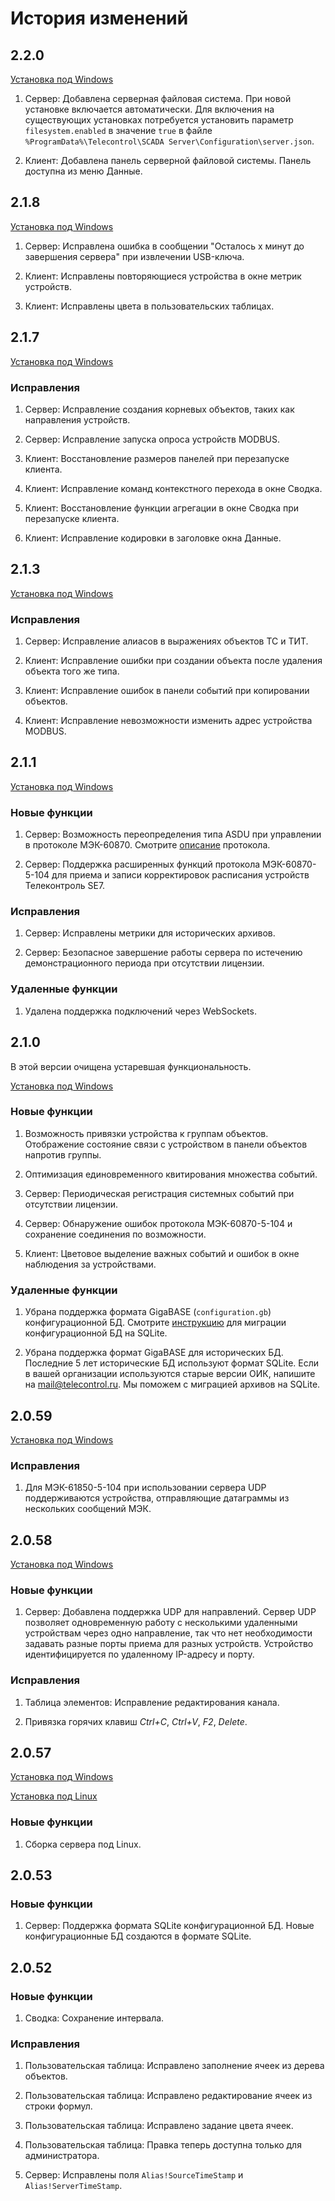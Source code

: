 # История изменений

## 2.2.0

[Установка под Windows](https://telecontrol-public.s3-us-west-2.amazonaws.com/telecontrol-scada/telecontrol-scada-2.2.0.msi)

1. Сервер: Добавлена серверная файловая система. При новой установке включается автоматически. Для включения на существующих установках потребуется установить параметр `filesystem.enabled` в значение `true` в файле `%ProgramData%\Telecontrol\SCADA Server\Configuration\server.json`.

1. Клиент: Добавлена панель серверной файловой системы. Панель доступна из меню Данные. 

## 2.1.8

[Установка под Windows](https://telecontrol-public.s3-us-west-2.amazonaws.com/telecontrol-scada/telecontrol-scada-2.1.8.msi)

1. Сервер: Исправлена ошибка в сообщении "Осталось x минут до завершения сервера" при извлечении USB-ключа.

1. Клиент: Исправлены повторяющиеся устройства в окне метрик устройств.

1. Клиент: Исправлены цвета в пользовательских таблицах.

## 2.1.7

[Установка под Windows](https://telecontrol-public.s3-us-west-2.amazonaws.com/telecontrol-scada/telecontrol-scada-2.1.7.msi)

### Исправления

1. Сервер: Исправление создания корневых объектов, таких как направления устройств.

1. Сервер: Исправление запуска опроса устройств MODBUS.

1. Клиент: Восстановление размеров панелей при перезапуске клиента.

1. Клиент: Исправление команд контекстного перехода в окне Сводка.

1. Клиент: Восстановление функции агрегации в окне Сводка при перезапуске клиента.

1. Клиент: Исправление кодировки в заголовке окна Данные.

## 2.1.3

[Установка под Windows](https://telecontrol-public.s3-us-west-2.amazonaws.com/telecontrol-scada/telecontrol-scada-2.1.3.msi)

### Исправления

1. Сервер: Исправление алиасов в выражениях объектов ТС и ТИТ.

1. Клиент: Исправление ошибки при создании объекта после удаления объекта того же типа.

1. Клиент: Исправление ошибок в панели событий при копировании объектов.

1. Клиент: Исправление невозможности изменить адрес устройства MODBUS.

## 2.1.1

[Установка под Windows](https://telecontrol-public.s3-us-west-2.amazonaws.com/telecontrol-scada/telecontrol-scada-2.1.1.msi)

### Новые функции

1. Сервер: Возможность переопределения типа ASDU при управлении в протоколе МЭК-60870. Смотрите [описание](architecture#iec-60870) протокола.

1. Сервер: Поддержка расширенных функций протокола МЭК-60870-5-104 для приема и записи корректировок расписания устройств Телеконтроль SE7.

### Исправления

1. Сервер: Исправлены метрики для исторических архивов.

1. Сервер: Безопасное завершение работы сервера по истечению демонстрационного периода при отсутствии лицензии.

### Удаленные функции

1. Удалена поддержка подключений через WebSockets.

## 2.1.0

В этой версии очищена устаревшая функциональность.

[Установка под Windows](https://telecontrol-public.s3-us-west-2.amazonaws.com/telecontrol-scada/telecontrol-scada-2.1.0.msi)

### Новые функции

1. Возможность привязки устройства к группам объектов. Отображение состояние связи с устройством в панели объектов напротив группы.

1. Оптимизация единовременного квитирования множества событий.

1. Сервер: Периодическая регистрация системных событий при отсутствии лицензии.

1. Сервер: Обнаружение ошибок протокола МЭК-60870-5-104 и сохранение соединения по возможности.

1. Клиент: Цветовое выделение важных событий и ошибок в окне наблюдения за устройствами.

### Удаленные функции

1. Убрана поддержка формата GigaBASE (`configuration.gb`) конфигурационной БД. Смотрите [инструкцию](server#migration) для миграции конфигурационной БД на SQLite.

1. Убрана поддержка формат GigaBASE для исторических БД. Последние 5 лет исторические БД используют формат SQLite. Если в вашей организации используются старые версии ОИК, напишите на mail@telecontrol.ru. Мы поможем с миграцией архивов на SQLite.

## 2.0.59

[Установка под Windows](https://telecontrol-public.s3-us-west-2.amazonaws.com/telecontrol-scada/telecontrol-scada-2.0.59.msi)

### Исправления

1. Для МЭК-61850-5-104 при использовании сервера UDP поддерживаются устройства, отправляющие датаграммы из нескольких сообщений МЭК.

## 2.0.58

[Установка под Windows](https://telecontrol-public.s3-us-west-2.amazonaws.com/telecontrol-scada/telecontrol-scada-2.0.58.msi)

### Новые функции

1. Сервер: Добавлена поддержка UDP для направлений. Сервер UDP позволяет одновременную работу с несколькими удаленными устройствам через одно направление, так что нет необходимости задавать разные порты приема для разных устройств. Устройство идентифицируется по удаленному IP-адресу и порту.

### Исправления

1. Таблица элементов: Исправление редактирования канала.

1. Привязка горячих клавиш *Ctrl+C*, *Ctrl+V*, *F2*, *Delete*.

## 2.0.57

[Установка под Windows](https://telecontrol-public.s3-us-west-2.amazonaws.com/telecontrol-scada/telecontrol-scada-2.0.57.msi)

[Установка под Linux](https://telecontrol-public.s3-us-west-2.amazonaws.com/telecontrol-scada/telecontrol-scada-2.0.57.tar.gz)

### Новые функции

1. Сборка сервера под Linux.

## 2.0.53

### Новые функции

1. Сервер: Поддержка формата SQLite конфигурационной БД. Новые конфигурационные БД создаются в формате SQLite.

## 2.0.52

### Новые функции

1. Сводка: Сохранение интервала.

### Исправления

1. Пользовательская таблица: Исправлено заполнение ячеек из дерева объектов.

1. Пользовательская таблица: Исправлено редактирование ячеек из строки формул.

1. Пользовательская таблица: Исправлено задание цвета ячеек.

1. Пользовательская таблица: Правка теперь доступна только для администратора.

1. Сервер: Исправлены поля `Alias!SourceTimeStamp` и `Alias!ServerTimeStamp`.
